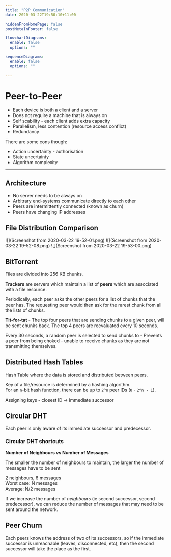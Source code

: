 ```yaml
---
title: "P2P Communication"
date: 2020-03-22T19:50:10+11:00

hiddenFromHomePage: false
postMetaInFooter: false

flowchartDiagrams:
  enable: false
  options: ""

sequenceDiagrams: 
  enable: false
  options: ""

---
```


# Peer-to-Peer

* Each device is both a client and a server
* Does not require a machine that is always on
* Self scability - each client adds extra capacity
* Parallelism, less contention (resource access conflict)
* Redundancy

There are some cons though:

* Action uncertainty - authorisation
* State uncertainty
* Algorithm complexity

---

## Architecture

* No server needs to be always on
* Arbitrary end-systems communicate directly to each other
* Peers are intermittently connected (known as churn)
* Peers have changing IP addresses

## File Distribution Comparison

![](Screenshot from 2020-03-22 19-52-01.png)
![](Screenshot from 2020-03-22 19-52-08.png)
![](Screenshot from 2020-03-22 19-53-00.png)

## BitTorrent

Files are divided into 256 KB chunks.

**Trackers** are servers which maintain a list of **peers** which are associated with a file resource.

Periodically, each peer asks the other peers for a list of chunks that the peer has. The requesting peer would then ask for the rarest chunk from all the lists of chunks.

**Tit-for-tat** - The top four peers that are sending chunks to a given peer, will be sent chunks back. The top 4 peers are reevaluated every 10 seconds.

Every 30 seconds, a random peer is selected to send chunks to - Prevents a peer from being choked - unable to receive chunks as they are not transmitting themselves.

## Distributed Hash Tables

Hash Table where the data is stored and distributed between peers.

Key of a file/resource is determined by a hashing algorithm.  
For an `n`-bit hash function, there can be up to `2^n` peer IDs (`0` - `2^n - 1`).  

Assigning keys - closest ID -> immediate successor

## Circular DHT

Each peer is only aware of its immediate successor and predecessor.

### Circular DHT shortcuts

**Number of Neighbours vs Number of Messages**

The smaller the number of neighbours to maintain, the larger the number of messages have to be sent

2 neighbours, 6 messages  
Worst case: N messages  
Average: N/2 messages

If we increase the number of _neighbours_ (ie second successor, second predecessor), we can reduce the number of messages that may need to be sent around the network.

## Peer Churn

Each peers knows the address of two of its successors, so if the immediate successor is unreachable (leaves, disconnected, etc), then the second successor will take the place as the first.
